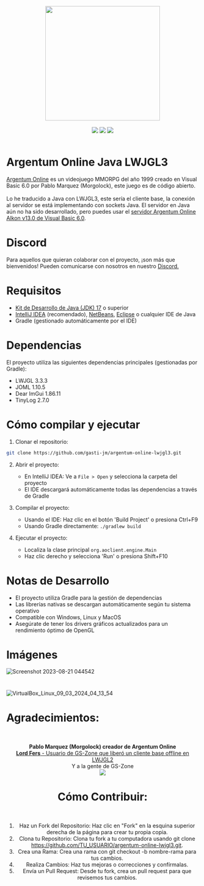 <div align='center'>
    <br/>
    <img src="https://github.com/gasti-jm/argentum-online-lwjgl3/assets/82490615/0ad2c3a1-c512-464c-a0a8-2cfc9f06c0f8" width= "300px"/> <br/> <br/>
    <a target="_blank"><img src="https://img.shields.io/badge/Built%20in-Java_11-43ca1f.svg?style=flat-square"></img></a>
    <a target="_blank"><img src="https://img.shields.io/badge/Made%20in-IntelliJ%20Community-be27e9.svg?style=flat-square"></img></a>
    <a target="_blank"><img src="https://img.shields.io/badge/License-GNU%20General%20Public%20License%20-e98227.svg?style=flat-square"></img></a>
</div>
<br/>

<h1>Argentum Online Java LWJGL3</h1>

<p>
  <a target="_blank" href="https://es.wikipedia.org/wiki/Argentum_Online">Argentum Online</a> es un videojuego MMORPG del año 1999 creado en Visual Basic 6.0 por Pablo Marquez (Morgolock), este juego es de código abierto. <br/> <br/>
  Lo he traducido a Java con LWJGL3, este sería el cliente base, la conexión al servidor se está implementando con sockets Java. El servidor en Java aún no ha sido desarrollado, pero puedes usar el <a target="_blank" href="https://www.gs-zone.org/temas/cliente-servidor-v0-13-0-completos-y-funcionales.36521/">servidor Argentum Online Alkon v13.0 de Visual Basic 6.0</a>.
</p>

# Discord
Para aquellos que quieran colaborar con el proyecto, ¡son más que bienvenidos! Pueden comunicarse con nosotros en nuestro <a href="https://discord.gg/RtsGRqJVt9">Discord.</a>

# Requisitos

- <a href="https://www.oracle.com/java/technologies/downloads/#java17" target="_blank">Kit de Desarrollo de Java (JDK) 17</a> o superior
- <a href="https://www.jetbrains.com/idea/download/" target="_blank">IntelliJ IDEA</a> (recomendado), <a href="https://netbeans.apache.org/" target="_blank">NetBeans</a>, <a href="https://www.eclipse.org/downloads/" target="_blank">Eclipse</a> o cualquier IDE de Java
- Gradle (gestionado automáticamente por el IDE)

# Dependencias

El proyecto utiliza las siguientes dependencias principales (gestionadas por Gradle):
- LWJGL 3.3.3
- JOML 1.10.5
- Dear ImGui 1.86.11
- TinyLog 2.7.0

# Cómo compilar y ejecutar

1. Clonar el repositorio:
```bash
git clone https://github.com/gasti-jm/argentum-online-lwjgl3.git
```

2. Abrir el proyecto:
   - En IntelliJ IDEA: Ve a `File > Open` y selecciona la carpeta del proyecto
   - El IDE descargará automáticamente todas las dependencias a través de Gradle

3. Compilar el proyecto:
   - Usando el IDE: Haz clic en el botón 'Build Project' o presiona Ctrl+F9
   - Usando Gradle directamente: `./gradlew build`

4. Ejecutar el proyecto:
   - Localiza la clase principal `org.aoclient.engine.Main`
   - Haz clic derecho y selecciona 'Run' o presiona Shift+F10

# Notas de Desarrollo

- El proyecto utiliza Gradle para la gestión de dependencias
- Las librerías nativas se descargan automáticamente según tu sistema operativo
- Compatible con Windows, Linux y MacOS
- Asegúrate de tener los drivers gráficos actualizados para un rendimiento óptimo de OpenGL

# Imágenes
![Screenshot 2023-08-21 044542](https://github.com/gasti-jm/argentum-online-lwjgl3/assets/82490615/8f4c7864-feee-4ac6-b957-651a6b03a627)
#
![VirtualBox_Linux_09_03_2024_04_13_54](https://github.com/gasti-jm/argentum-online-lwjgl3/assets/82490615/8f54e716-3824-48ac-92ca-f22bfcfe74d5)

<h1>Agradecimientos:</h1>
<br/>

<div align='center'>

<p>
  <b>Pablo Marquez (Morgolock) creador de Argentum Online</b> <br/>
  <a target="_blank" href="https://www.gs-zone.org/temas/argentum-online-en-java-opengl.92672/#post-785702"><b>Lord Fers</b> - Usuario de GS-Zone que liberó un cliente base offline en LWJGL2</a> <br/>
  Y a la gente de GS-Zone <br/>
  <a target="_blank" href="https://www.gs-zone.org/"><img src="https://user-images.githubusercontent.com/82490615/187148671-1d7f92b9-7ea1-45f2-b6f1-f53b07454d93.png"></img></a>
</p>

<h1>Cómo Contribuir:</h1>
<br/>

1. Haz un Fork del Repositorio: Haz clic en "Fork" en la esquina superior derecha de la página para crear tu propia copia.
2. Clona tu Repositorio: Clona tu fork a tu computadora usando git clone https://github.com/TU_USUARIO/argentum-online-lwjgl3.git.
3. Crea una Rama: Crea una rama con git checkout -b nombre-rama para tus cambios.
4. Realiza Cambios: Haz tus mejoras o correcciones y confírmalas.
5. Envía un Pull Request: Desde tu fork, crea un pull request para que revisemos tus cambios.

</div>
